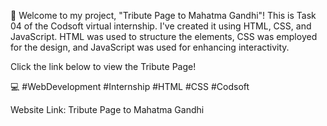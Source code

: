 🚀 Welcome to my project, "Tribute Page to Mahatma Gandhi"! This is Task 04 of the Codsoft virtual internship. I've created it using HTML, CSS, and JavaScript. HTML was used to structure the elements, CSS was employed for the design, and JavaScript was used for enhancing interactivity.

Click the link below to view the Tribute Page!

💻 #WebDevelopment #Internship #HTML #CSS #Codsoft

Website Link: Tribute Page to Mahatma Gandhi
